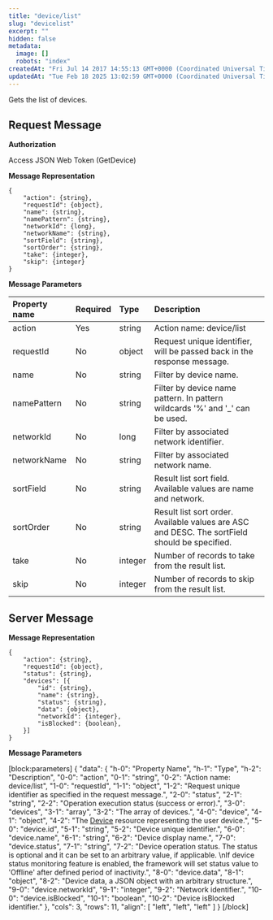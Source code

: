 ```yaml
---
title: "device/list"
slug: "devicelist"
excerpt: ""
hidden: false
metadata: 
  image: []
  robots: "index"
createdAt: "Fri Jul 14 2017 14:55:13 GMT+0000 (Coordinated Universal Time)"
updatedAt: "Tue Feb 18 2025 13:02:59 GMT+0000 (Coordinated Universal Time)"
---
```

Gets the list of devices.

## Request Message

**Authorization**

Access JSON Web Token (GetDevice)

**Message Representation**

```text
{
    "action": {string},
    "requestId": {object},
    "name": {string},
    "namePattern": {string},
    "networkId": {long},
    "networkName": {string},
    "sortField": {string},
    "sortOrder": {string},
    "take": {integer},
    "skip": {integer}
}
```

**Message Parameters**

| Property name | Required | Type    | Description                                                                                   |
| :------------ | :------- | :------ | :-------------------------------------------------------------------------------------------- |
| action        | Yes      | string  | Action name: device/list                                                                      |
| requestId     | No       | object  | Request unique identifier, will be passed back in the response message.                       |
| name          | No       | string  | Filter by device name.                                                                        |
| namePattern   | No       | string  | Filter by device name pattern. In pattern wildcards '%' and '\_' can be used.                 |
| networkId     | No       | long    | Filter by associated network identifier.                                                      |
| networkName   | No       | string  | Filter by associated network name.                                                            |
| sortField     | No       | string  | Result list sort field. Available values are name and network.                                |
| sortOrder     | No       | string  | Result list sort order. Available values are ASC and DESC. The sortField should be specified. |
| take          | No       | integer | Number of records to take from the result list.                                               |
| skip          | No       | integer | Number of records to skip from the result list.                                               |

## Server Message

**Message Representation**

```text
{
    "action": {string},
    "requestId": {object},
    "status": {string},
    "devices": [{
        "id": {string},
        "name": {string},
        "status": {string},
        "data": {object},
        "networkId": {integer},
        "isBlocked": {boolean},
    }]
}
```

**Message Parameters**

[block:parameters]
{
  "data": {
    "h-0": "Property Name",
    "h-1": "Type",
    "h-2": "Description",
    "0-0": "action",
    "0-1": "string",
    "0-2": "Action name: device/list",
    "1-0": "requestId",
    "1-1": "object",
    "1-2": "Request unique identifier as specified in the request message.",
    "2-0": "status",
    "2-1": "string",
    "2-2": "Operation execution status (success or error).",
    "3-0": "devices",
    "3-1": "array",
    "3-2": "The array of devices.",
    "4-0": "device",
    "4-1": "object",
    "4-2": "The [Device](doc:device)  resource representing the user device.",
    "5-0": "device.id",
    "5-1": "string",
    "5-2": "Device unique identifier.",
    "6-0": "device.name",
    "6-1": "string",
    "6-2": "Device display name.",
    "7-0": "device.status",
    "7-1": "string",
    "7-2": "Device operation status. The status is optional and it can be set to an arbitrary value, if applicable.  \nIf device status monitoring feature is enabled, the framework will set status value to 'Offline' after defined period of inactivity.",
    "8-0": "device.data",
    "8-1": "object",
    "8-2": "Device data, a JSON object with an arbitrary structure.",
    "9-0": "device.networkId",
    "9-1": "integer",
    "9-2": "Network identifier.",
    "10-0": "device.isBlocked",
    "10-1": "boolean",
    "10-2": "Device isBlocked identifier."
  },
  "cols": 3,
  "rows": 11,
  "align": [
    "left",
    "left",
    "left"
  ]
}
[/block]
